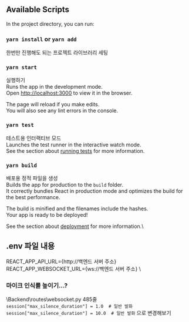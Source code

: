 ## Available Scripts

In the project directory, you can run:

### `yarn install` or `yarn add`

한번만 진행해도 되는 프로젝트 라이브러리 세팅

### `yarn start`

실행하기\
Runs the app in the development mode.\
Open [http://localhost:3000](http://localhost:3000) to view it in the browser.

The page will reload if you make edits.\
You will also see any lint errors in the console.

### `yarn test`

테스트용 인터랙티브 모드\
Launches the test runner in the interactive watch mode.\
See the section about [running tests](https://facebook.github.io/create-react-app/docs/running-tests) for more information.

### `yarn build`

배포용 정적 파일을 생성\
Builds the app for production to the `build` folder.\
It correctly bundles React in production mode and optimizes the build for the best performance.

The build is minified and the filenames include the hashes.\
Your app is ready to be deployed!

See the section about [deployment](https://facebook.github.io/create-react-app/docs/deployment) for more information.\

## .env 파일 내용

REACT_APP_API_URL={http://백엔드 서버 주소} \
REACT_APP_WEBSOCKET_URL={ws://백엔드 서버 주소} \

### 마이크 인식률 높이기...?

\Backend\routes\websocket.py 485줄 \
`session["max_silence_duration"] = 1.0  # 일반 발화` \
`session["max_silence_duration"] = 10.0  # 일반 발화` 으로 변경해보기
